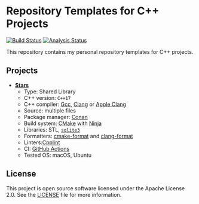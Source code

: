 # Repository Templates for C++ Projects

[![Build Status][build badge]][build link]
[![Analysis Status][analysis badge]][analysis link]

This repository contains my personal repository templates for C++ projects.

## Projects

- [**Stars**](./stars)
  - Type: Shared Library
  - C++ version: `C++17`
  - C++ compiler: [Gcc][gcc], [Clang][clang] or [Apple Clang][apple clang]
  - Source: multiple files
  - Package manager: [Conan][conan]
  - Build system: [CMake][cmake] with [Ninja][ninja]
  - Libraries: STL, [`sqlite3`][sqlite]
  - Formatters: [cmake-format][cmake-format] and [clang-format][clang-format]
  - Linters:[Cpplint][cpplint]
  - CI: [GitHub Actions][actions]
  - Tested OS: macOS, Ubuntu

## License

This project is open source software licensed under the Apache License 2.0.
See the [LICENSE][license] file for more information.

[build link]: https://github.com/sergeyklay/cpp-project-templates/actions?query=workflow%3Abuild
[build badge]: https://github.com/sergeyklay/cpp-project-templates/workflows/build/badge.svg
[analysis link]: https://github.com/sergeyklay/cpp-project-templates/actions?query=workflow%3Aanalysis
[analysis badge]: https://github.com/sergeyklay/cpp-project-templates/workflows/analysis/badge.svg
[gcc]: https://gcc.gnu.org/
[clang]: https://clang.llvm.org/
[apple clang]: https://apps.apple.com/us/app/xcode/id497799835
[conan]: https://conan.io/
[cmake]: https://cmake.org/
[ninja]: https://ninja-build.org/
[sqlite]: https://www.sqlite.org/index.html
[actions]: https://github.com/features/actions
[cpplint]: https://github.com/cpplint/cpplint
[cmake-format]: https://github.com/cheshirekow/cmake_format
[clang-format]: https://clang.llvm.org/docs/ClangFormat.html
[license]: https://github.com/sergeyklay/cpp-project-templates/blob/master/LICENSE

